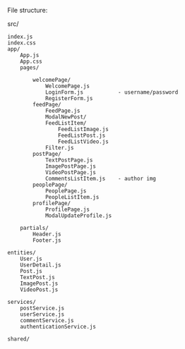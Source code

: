 File structure:


src/
	
	index.js
	index.css
	app/
		App.js
		App.css
		pages/

			welcomePage/
				WelcomePage.js
				LoginForm.js           - username/password
				RegisterForm.js
			feedPage/
				FeedPage.js
				ModalNewPost/
				FeedListItem/
					FeedListImage.js
					FeedListPost.js
					FeedListVideo.js
				Filter.js              
			postPage/
				TextPostPage.js
				ImagePostPage.js
				VideoPostPage.js
				CommentsListItem.js    - author img
			peoplePage/
				PeoplePage.js
				PeopleListItem.js      
			profilePage/
				ProfilePage.js         
				ModalUpdateProfile.js  

		partials/
			Header.js                  
			Footer.js

	entities/
		User.js
		UserDetail.js
		Post.js
		TextPost.js
		ImagePost.js
		VideoPost.js

	services/
		postService.js
		userService.js
		commentService.js
		authenticationService.js
		
	shared/





